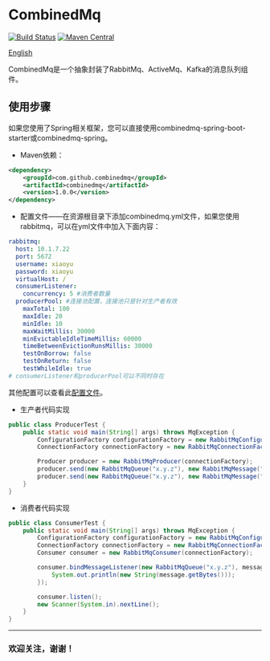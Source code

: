 CombinedMq
=====================
[![Build Status](https://travis-ci.com/combinedmq/combinedmq.svg?branch=master)](https://travis-ci.com/combinedmq/combinedmq)
[![Maven Central](https://img.shields.io/maven-central/v/com.github.combinedmq/combinedmq.svg?label=Maven%20Central)](https://search.maven.org/search?q=g:%22com.github.combinedmq%22%20AND%20a:%22combinedmq%22)

[English](https://github.com/combinedmq/combinedmq/blob/master/README.md)

CombinedMq是一个抽象封装了RabbitMq、ActiveMq、Kafka的消息队列组件。

## 使用步骤
如果您使用了Spring相关框架，您可以直接使用combinedmq-spring-boot-starter或combinedmq-spring。
- Maven依赖：

```xml
<dependency>
    <groupId>com.github.combinedmq</groupId>
    <artifactId>combinedmq</artifactId>
    <version>1.0.0</version>
</dependency>
```
- 配置文件——在资源根目录下添加combinedmq.yml文件，如果您使用rabbitmq，可以在yml文件中加入下面内容：
 

```yaml
rabbitmq:
  host: 10.1.7.22
  port: 5672
  username: xiaoyu
  password: xiaoyu
  virtualHost: /
  consumerListener:
    concurrency: 5 #消费者数量
  producerPool: #连接池配置，连接池只是针对生产者有效
    maxTotal: 100
    maxIdle: 20
    minIdle: 10
    maxWaitMillis: 30000
    minEvictableIdleTimeMillis: 60000
    timeBetweenEvictionRunsMillis: 30000
    testOnBorrow: false
    testOnReturn: false
    testWhileIdle: true
# consumerListener和producerPool可以不同时存在
```
其他配置可以查看此[配置文件](https://github.com/combinedmq/combinedmq/blob/master/src/test/resources/combinedmq.yml)。

- 生产者代码实现

```java
public class ProducerTest {
    public static void main(String[] args) throws MqException {
        ConfigurationFactory configurationFactory = new RabbitMqConfigurationFactory();
        ConnectionFactory connectionFactory = new RabbitMqConnectionFactory(configurationFactory.getConfiguration());

        Producer producer = new RabbitMqProducer(connectionFactory);
        producer.send(new RabbitMqQueue("x.y.z"), new RabbitMqMessage("这是一条rabbitmq测试消息".getBytes()));
        producer.send(new RabbitMqQueue("x.y.z"), new RabbitMqMessage("这是一条rabbitmq测试延时消息".getBytes(), 60000L));
    }
}
```

- 消费者代码实现

```java
public class ConsumerTest {
    public static void main(String[] args) throws MqException {
        ConfigurationFactory configurationFactory = new RabbitMqConfigurationFactory();
        ConnectionFactory connectionFactory = new RabbitMqConnectionFactory(configurationFactory.getConfiguration());
        Consumer consumer = new RabbitMqConsumer(connectionFactory);

        consumer.bindMessageListener(new RabbitMqQueue("x.y.z"), message -> {
            System.out.println(new String(message.getBytes()));
        });

        consumer.listen();
        new Scanner(System.in).nextLine();
    }
}
```

---
### 欢迎关注，谢谢！
